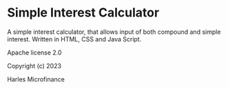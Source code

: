 # Simple Interest Calculator


A simple interest calculator, that allows input of both compound and simple interest. Written in HTML, CSS and Java Script.

Apache license 2.0

Copyright (c) 2023

Harles Microfinance
